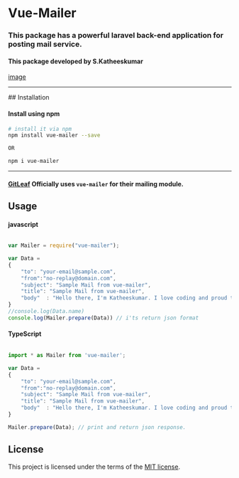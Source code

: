 # Vue-Mailer
### This package has a powerful laravel back-end application for posting mail service.
#### This package developed by S.Katheeskumar
[image](https://gitleaf.com/img/quote.png)
<hr>
## Installation

#### Install using npm
```bash
# install it via npm
npm install vue-mailer --save

OR

npm i vue-mailer
```

<hr>

#### [GitLeaf](https://gitleaf.com/) Officially uses `vue-mailer` for their mailing module.

## Usage

#### javascript

```javascript

var Mailer = require("vue-mailer");

var Data = 
{
    "to": "your-email@sample.com",
    "from":"no-replay@domain.com",
    "subject": "Sample Mail from vue-mailer",
    "title": "Sample Mail from vue-mailer",
    "body"  : "Hello there, I'm Katheeskumar. I love coding and proud to present this open source application"
}
//console.log(Data.name)
console.log(Mailer.prepare(Data)) // i'ts return json format

```

#### TypeScript

```typescript

import * as Mailer from 'vue-mailer';

var Data = 
{
    "to": "your-email@sample.com",
    "from":"no-replay@domain.com",
    "subject": "Sample Mail from vue-mailer",
    "title": "Sample Mail from vue-mailer",
    "body"  : "Hello there, I'm Katheeskumar. I love coding and proud to present this open source application"
}

Mailer.prepare(Data); // print and return json response. 


```

## License

This project is licensed under the terms of the
[MIT license](https://gitleaf.com/).